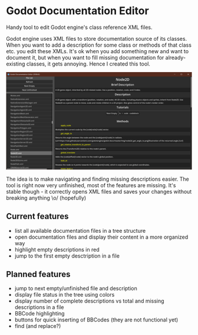 # Godot Documentation Editor

Handy tool to edit Godot engine's class reference XML files.

Godot engine uses XML files to store documentation source of its classes. When you want to add a description for some class or methods of that class etc. you edit these XMLs. It's ok when you add something new and want to document it, but when you want to fill missing documentation for already-existing classes, it gets annoying. Hence I created this tool.

![](https://github.com/KoBeWi/Godot-Documentation-Editor/blob/master/Media/Screenshot.png)

The idea is to make navigating and finding missing descriptions easier. The tool is right now very unfinished, most of the features are missing. It's stable though - it correctly opens XML files and saves your changes without breaking anything \o/ (hopefully)

## Current features
- list all available documentation files in a tree structure
- open documentation files and display their content in a more organized way
- highlight empty descriptions in red
- jump to the first empty desctription in a file

## Planned features
- jump to next empty/unfinished file and description
- display file status in the tree using colors
- display number of complete descriptions vs total and missing descriptions in a file
- BBCode highlighting
- buttons for quick inserting of BBCodes (they are not functional yet)
- find (and replace?)
